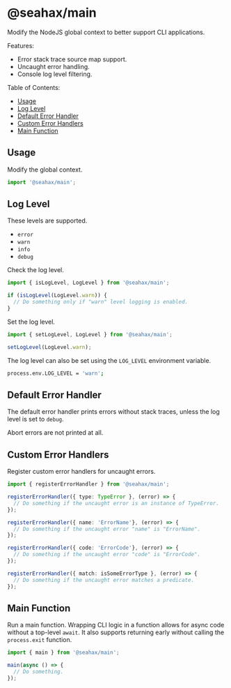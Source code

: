 # @seahax/main

Modify the NodeJS global context to better support CLI applications.

Features:
- Error stack trace source map support.
- Uncaught error handling.
- Console log level filtering.

Table of Contents:
- [Usage](#usage)
- [Log Level](#log-level)
- [Default Error Handler](#default-error-handler)
- [Custom Error Handlers](#custom-error-handlers)
- [Main Function](#main-function)


## Usage

Modify the global context.

```ts
import '@seahax/main';
```

## Log Level

These levels are supported.

- `error`
- `warn`
- `info`
- `debug`

Check the log level.

```ts
import { isLogLevel, LogLevel } from '@seahax/main';

if (isLogLevel(LogLevel.warn)) {
  // Do something only if "warn" level logging is enabled.
}
```

Set the log level.

```ts
import { setLogLevel, LogLevel } from '@seahax/main';

setLogLevel(LogLevel.warn);
```

The log level can also be set using the `LOG_LEVEL` environment variable.

```sh
process.env.LOG_LEVEL = 'warn';
```

## Default Error Handler

The default error handler prints errors without stack traces, unless the log level is set to `debug`.

Abort errors are not printed at all.

## Custom Error Handlers

Register custom error handlers for uncaught errors.

```ts
import { registerErrorHandler } from '@seahax/main';

registerErrorHandler({ type: TypeError }, (error) => {
  // Do something if the uncaught error is an instance of TypeError.
});

registerErrorHandler({ name: 'ErrorName'}, (error) => {
  // Do something if the uncaught error "name" is "ErrorName".
});

registerErrorHandler({ code: 'ErrorCode'}, (error) => {
  // Do something if the uncaught error "code" is "ErrorCode".
});

registerErrorHandler({ match: isSomeErrorType }, (error) => {
  // Do something if the uncaught error matches a predicate.
});
```

## Main Function

Run a main function. Wrapping CLI logic in a function allows for async code without a top-level `await`. It also supports returning early without calling the `process.exit` function.

```ts
import { main } from '@seahax/main';

main(async () => {
  // Do something.
});
```